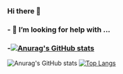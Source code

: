 ### Hi there 👋

### - 🤔 I’m looking for help with ...

### -[![Anurag's GitHub stats](https://github-readme-stats.vercel.app/api?username=hoontops)](https://github.com/anuraghazra/github-readme-stats)
![Anurag's GitHub stats](https://github-readme-stats.vercel.app/api?username=hoontops&show_icons=true&theme=yeblu)
[![Top Langs](https://github-readme-stats.vercel.app/api/top-langs/?username=hoontops&langs_count=8_icons=true&theme=yeblu)](https://github.com/anuraghazra/github-readme-stats)


<!--
**hoontops/hoontops** is a ✨ _special_ ✨ repository because its `README.md` (this file) appears on your GitHub profile.

Here are some ideas to get you started:

- 🔭 I’m currently working on ...
- 🌱 I’m currently learning ...
- 👯 I’m looking to collaborate on ...
- 🤔 I’m looking for help with ...
- 💬 Ask me about ...
- 📫 How to reach me: ...
- 😄 Pronouns: ...
- ⚡ Fun fact: ...
-->
